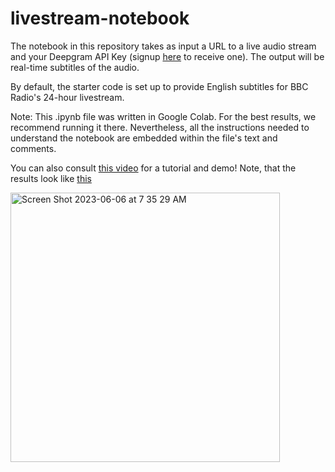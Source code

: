 # livestream-notebook

The notebook in this repository takes as input a URL to a live audio stream and your Deepgram API Key (signup [here](https://console.deepgram.com/signup?utm_source=youtube) to receive one). The output will be real-time subtitles of the audio.

By default, the starter code is set up to provide English subtitles for BBC Radio's 24-hour livestream.

Note: This .ipynb file was written in Google Colab. For the best results, we recommend running it there. Nevertheless, all the instructions needed to understand the notebook are embedded within the file's text and comments.

You can also consult [this video](https://www.youtube.com/watch?v=dq4AiiiaAsY) for a tutorial and demo! Note, that the results look like [this](https://youtu.be/dq4AiiiaAsY?t=195)



<img width="431" alt="Screen Shot 2023-06-06 at 7 35 29 AM" src="https://github.com/deepgram-devs/livestream-notebook/assets/57232352/bd5230b0-91e3-4033-a187-3b2a411cf02d">

